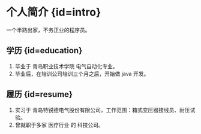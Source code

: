 # 个人简介 {id=intro}

一个半路出家，不务正业的程序员。

## 学历 {id=education}

1. 毕业于 青岛职业技术学院 电气自动化专业。
2. 毕业后，在培训公司培训三个月之后，开始做 java 开发。

## 履历 {id=resume}

1. 实习于 青岛特锐德电气股份有限公司，工作范围：箱式变压器接线员、耐压试验。
2. 曾就职于多家 医疗行业 的 科技公司。
